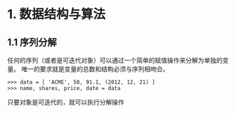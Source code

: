 # 1. 数据结构与算法

## 1.1 序列分解

任何的序列（或者是可迭代对象）可以通过一个简单的赋值操作来分解为单独的变量。 唯一的要求就是变量的总数和结构必须与序列相吻合。
```
>>> data = [ 'ACME', 50, 91.1, (2012, 12, 21) ]
>>> name, shares, price, date = data
```

只要对象是可迭代的，就可以执行分解操作
